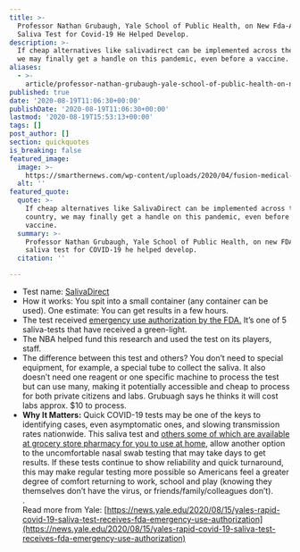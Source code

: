 ```yaml
---
title: >-
  Professor Nathan Grubaugh, Yale School of Public Health, on New Fda-Approved
  Saliva Test for Covid-19 He Helped Develop.
description: >-
  If cheap alternatives like salivadirect can be implemented across the country,
  we may finally get a handle on this pandemic, even before a vaccine.
aliases:
  - >-
    article/professor-nathan-grubaugh-yale-school-of-public-health-on-new-fda-approved-saliva-test-for-covid-19-he-helped-develop/
published: true
date: '2020-08-19T11:06:30+00:00'
publishDate: '2020-08-19T11:06:30+00:00'
lastmod: '2020-08-19T15:53:13+00:00'
tags: []
post_author: []
section: quickquotes
is_breaking: false
featured_image:
  image: >-
    https://smarthernews.com/wp-content/uploads/2020/04/fusion-medical-animation-EAgGqOiDDMg-unsplash-min-1024x576.jpg
  alt: ''
featured_quote:
  quote: >-
    If cheap alternatives like SalivaDirect can be implemented across the
    country, we may finally get a handle on this pandemic, even before a
    vaccine.
  summary: >-
    Professor Nathan Grubaugh, Yale School of Public Health, on new FDA-approved
    saliva test for COVID-19 he helped develop.
  citation: ''

---
```

*   Test name: [SalivaDirect](https://news.yale.edu/2020/08/15/yales-rapid-covid-19-saliva-test-receives-fda-emergency-use-authorization)
*   How it works: You spit into a small container (any container can be used). One estimate: You can get results in a few hours.
*   The test received [emergency use authorization by the FDA.](https://www.fda.gov/news-events/press-announcements/coronavirus-covid-19-update-fda-issues-emergency-use-authorization-yale-school-public-health) It’s one of 5 saliva-tests that have received a green-light.
*   The NBA helped fund this research and used the test on its players, staff.
*   The difference between this test and others? You don’t need to special equipment, for example, a special tube to collect the saliva. It also doesn’t need one reagent or one specific machine to process the test but can use many, making it potentially accessible and cheap to process for both private citizens and labs. Grubuagh says he thinks it will cost labs approx. $10 to process.
*   **Why It Matters:** Quick COVID-19 tests may be one of the keys to identifying cases, even asymptomatic ones, and slowing transmission rates nationwide. This saliva test and [others some of which are available at grocery store pharmacy for you to use at home](https://www.ktvb.com/article/news/health/coronavirus/albertsons-now-offers-at-home-coronavirus-test-kit-using-saliva/277-bb6c7c5f-1035-4011-ad46-293e3926fc63), allow another option to the uncomfortable nasal swab testing that may take days to get results. If these tests continue to show reliability and quick turnaround, this may make regular testing more possible so Americans feel a greater degree of comfort returning to work, school and play (knowing they themselves don’t have the virus, or friends/family/colleagues don’t).  
    .  
    Read more from Yale: [https://news.yale.edu/2020/08/15/yales-rapid-covid-19-saliva-test-receives-fda-emergency-use-authorization](https://news.yale.edu/2020/08/15/yales-rapid-covid-19-saliva-test-receives-fda-emergency-use-authorization)